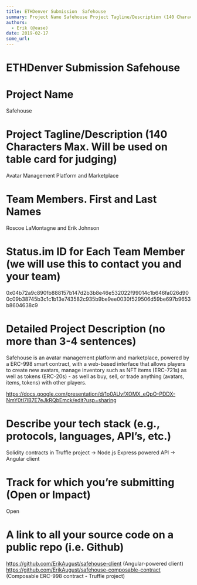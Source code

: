 ```yaml
---
title: ETHDenver Submission  Safehouse
summary: Project Name Safehouse Project Tagline/Description (140 Characters Max. Will be used on table card for judging) Avatar Management Platform and Marketplace Team Members. First and Last Names Roscoe LaMontagne and Erik Johnson Status.im ID for Each Team Member (we will use this to contact you and your team) 0x04b72a9c890fb888157b147d2b3b8e46e532022f99014c1b646fa026d900c09b38745b3c1c1b13e743582c935b9be9ee0030f529506d59be697b9653b8604638c9 Detailed Project Description (no more than 3-4 sentences) Sa
authors:
  - Erik (@ease)
date: 2019-02-17
some_url: 
---
```


# ETHDenver Submission  Safehouse

# Project Name
Safehouse

# Project Tagline/Description (140 Characters Max. Will be used on table card for judging)
Avatar Management Platform and Marketplace

# Team Members. First and Last Names
Roscoe LaMontagne and Erik Johnson

# Status.im ID for Each Team Member (we will use this to contact you and your team)
0x04b72a9c890fb888157b147d2b3b8e46e532022f99014c1b646fa026d900c09b38745b3c1c1b13e743582c935b9be9ee0030f529506d59be697b9653b8604638c9

# Detailed Project Description (no more than 3-4 sentences)

Safehouse is an avatar management platform and marketplace, powered by a ERC-998 smart contract, with a web-based  interface that allows players to create new avatars, manage inventory such as NFT items (ERC-721s) as well as tokens (ERC-20s) - as well as buy, sell, or trade anything (avatars, items, tokens) with other players.

https://docs.google.com/presentation/d/1o0AUvfXOMX_eQpO-PDDX-NmY0tI7lB7E7eJkRQbEmck/edit?usp=sharing

# Describe your tech stack (e.g., protocols, languages, API’s, etc.)
Solidity contracts in Truffle project -> Node.js Express powered API -> Angular client

# Track for which you’re submitting (Open or Impact)
Open

# A link to all your source code on a public repo (i.e. Github)
https://github.com/ErikAugust/safehouse-client (Angular-powered client)
https://github.com/ErikAugust/safehouse-composable-contract (Composable ERC-998 contract - Truffle project)




